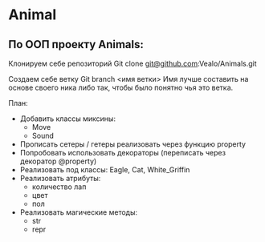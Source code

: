 # Animal

## По ООП проекту Animals:

Клонируем себе репозиторий
Git clone git@github.com:Vealo/Animals.git

Создаем себе ветку
Git branch <имя ветки>
Имя лучше составить на основе своего ника либо так, чтобы было понятно чья это ветка.

План:
- Добавить классы миксины:
  - Move
  - Sound
- Прописать сетеры / гетеры реализовать через функцию property
- Попробовать использовать декораторы (переписать через декоратор @property)
- Реализовать под классы: Eagle, Cat, White_Griffin
- Реализовать атрибуты:
  - количество лап
  - цвет
  - пол
- Реализовать магические методы:
  - str
  - repr
